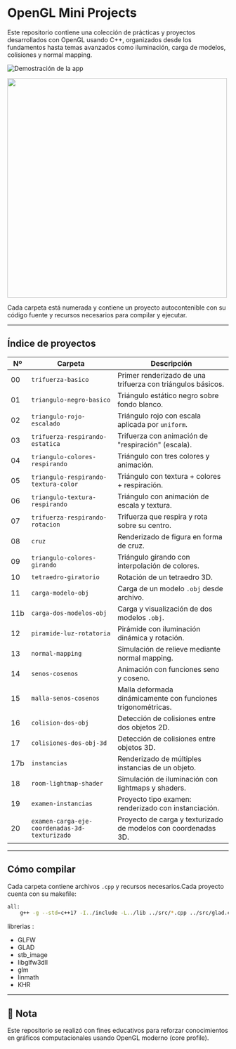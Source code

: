 # OpenGL Mini Projects 

Este repositorio contiene una colección de prácticas y proyectos desarrollados con OpenGL usando C++, organizados desde los fundamentos hasta temas avanzados como iluminación, carga de modelos, colisiones y normal mapping.

![Demostración de la app](assets/demo.gif)

<img src="assets/demo.gif" width="500"/>

Cada carpeta está numerada y contiene un proyecto autocontenible con su código fuente y recursos necesarios para compilar y ejecutar.

---

##  Índice de proyectos

| Nº  | Carpeta                               | Descripción                                          |
|-----|----------------------------------------|------------------------------------------------------------|
| 00  | `trifuerza-basico`                    | Primer renderizado de una trifuerza con triángulos básicos. |
| 01  | `triangulo-negro-basico`              | Triángulo estático negro sobre fondo blanco.              |
| 02  | `triangulo-rojo-escalado`             | Triángulo rojo con escala aplicada por `uniform`.         |
| 03  | `trifuerza-respirando-estatica`       | Trifuerza con animación de "respiración" (escala).        |
| 04  | `triangulo-colores-respirando`        | Triángulo con tres colores y animación.                   |
| 05  | `triangulo-respirando-textura-color`  | Triángulo con textura + colores + respiración.            |
| 06  | `triangulo-textura-respirando`        | Triángulo con animación de escala y textura.              |
| 07  | `trifuerza-respirando-rotacion`       | Trifuerza que respira y rota sobre su centro.             |
| 08  | `cruz`                                 | Renderizado de figura en forma de cruz.                   |
| 09  | `triangulo-colores-girando`           | Triángulo girando con interpolación de colores.           |
| 10  | `tetraedro-giratorio`                 | Rotación de un tetraedro 3D.                              |
| 11  | `carga-modelo-obj`                    | Carga de un modelo `.obj` desde archivo.                  |
| 11b | `carga-dos-modelos-obj`               | Carga y visualización de dos modelos `.obj`.              |
| 12  | `piramide-luz-rotatoria`              | Pirámide con iluminación dinámica y rotación.             |
| 13  | `normal-mapping`                      | Simulación de relieve mediante normal mapping.            |
| 14  | `senos-cosenos`                       | Animación con funciones seno y coseno.                    |
| 15  | `malla-senos-cosenos`                 | Malla deformada dinámicamente con funciones trigonométricas. |
| 16  | `colision-dos-obj`                    | Detección de colisiones entre dos objetos 2D.             |
| 17  | `colisiones-dos-obj-3d`               | Detección de colisiones entre objetos 3D.                 |
| 17b | `instancias`                          | Renderizado de múltiples instancias de un objeto.         |
| 18  | `room-lightmap-shader`                | Simulación de iluminación con lightmaps y shaders.        |
| 19  | `examen-instancias`                   | Proyecto tipo examen: renderizado con instanciación.      |
| 20  | `examen-carga-eje-coordenadas-3d-texturizado` | Proyecto de carga y texturizado de modelos con coordenadas 3D. |

---

##  Cómo compilar

Cada carpeta contiene archivos `.cpp` y recursos necesarios.Cada proyecto cuenta con su makefile:

```bash
all: 
	g++ -g --std=c++17 -I../include -L../lib ../src/*.cpp ../src/glad.c -lglfw3dll -o main

```

librerias :
- GLFW
- GLAD
- stb_image 
- libglfw3dll
- glm
- linmath
- KHR
---

## 📄 Nota

Este repositorio se realizó con fines educativos para reforzar conocimientos en gráficos computacionales usando OpenGL moderno (core profile).
